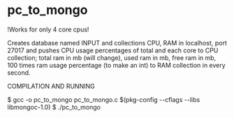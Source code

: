 # pc_to_mongo
!Works for only 4 core cpus!

Creates database named INPUT and collections CPU, RAM in localhost, port 27017 and pushes CPU usage percentages of total and each core to CPU collection; total ram in mb (will change), used ram in mb, free ram in mb, 100 times ram usage percentage (to make an int) to RAM collection in every second.

COMPILATION AND RUNNING

$ gcc -o pc_to_mongo pc_to_mongo.c $(pkg-config --cflags --libs libmongoc-1.0)
$ ./pc_to_mongo
